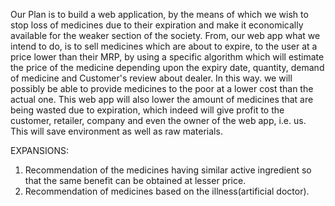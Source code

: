 
Our Plan is to build a web application, by the means of which we wish to stop loss of medicines due to their expiration and make it economically available for the weaker section of the society.
From, our web app what we intend to do, is to sell medicines which are about to expire, to the user at a price lower than their MRP, by using a specific algorithm which will estimate the price of the medicine depending upon the expiry date, quantity, demand of medicine and Customer's review about dealer. 
In this way. we will possibly be able to provide medicines to the poor at a lower cost than the actual one. 
This web app will also lower the amount of medicines that are being wasted due to expiration, which indeed will give profit to the customer, retailer, company and even the owner of the web app, i.e. us.
This will save environment as well as raw materials.

EXPANSIONS:
1) Recommendation of the medicines having similar active ingredient so that the same benefit can be obtained at lesser price.
2) Recommendation of medicines based on the illness(artificial doctor).
